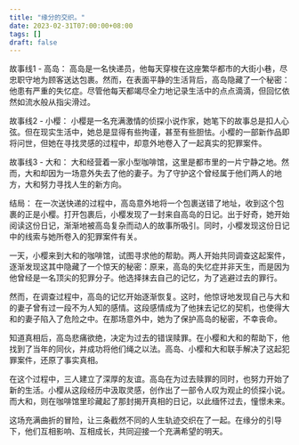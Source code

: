 ```yaml
---
title: "缘分的交织。"
date: 2023-02-31T07:00:00+08:00
tags: []
draft: false
---
```


故事线1 - 高岛：
高岛是一名快递员，他每天穿梭在这座繁华都市的大街小巷，尽忠职守地为顾客送达包裹。然而，在表面平静的生活背后，高岛隐藏了一个秘密：他患有严重的失忆症。尽管他每天都竭尽全力地记录生活中的点点滴滴，但回忆依然如流水般从指尖滑过。

故事线2 - 小樱：
小樱是一名充满激情的侦探小说作家，她笔下的故事总是扣人心弦。但在现实生活中，她总是显得有些拘谨，甚至有些胆怯。小樱的一部新作品即将问世，但她在寻找灵感的过程中，却意外地卷入了一起真实的犯罪案件。

故事线3 - 大和：
大和经营着一家小型咖啡馆，这里是都市里的一片宁静之地。然而，大和却因为一场意外失去了他的妻子。为了守护这个曾经属于他们两人的地方，大和努力寻找人生的新方向。

结局：
在一次送快递的过程中，高岛意外地将一个包裹送错了地址，收到这个包裹的正是小樱。打开包裹后，小樱发现了一封来自高岛的日记。出于好奇，她开始阅读这份日记，渐渐地被高岛复杂而动人的故事所吸引。同时，小樱发现这份日记中的线索与她所卷入的犯罪案件有关。

一天，小樱来到大和的咖啡馆，试图寻求他的帮助。两人开始共同调查这起案件，逐渐发现这其中隐藏了一个惊天的秘密：原来，高岛的失忆症并非天生，而是因为他曾经是一名顶尖的犯罪分子。他选择抹去自己的记忆，为了逃避过去的罪行。

然而，在调查过程中，高岛的记忆开始逐渐恢复。这时，他惊讶地发现自己与大和的妻子曾有过一段不为人知的感情。这段感情成为了他抹去记忆的契机，也使得大和的妻子陷入了危险之中。在那场意外中，她为了保护高岛的秘密，不幸丧命。

知道真相后，高岛悲痛欲绝，决定为过去的错误赎罪。在小樱和大和的帮助下，他找到了当年的同伙，并成功将他们绳之以法。高岛、小樱和大和联手解决了这起犯罪案件，还原了事实真相。

在这个过程中，三人建立了深厚的友谊。高岛在为过去赎罪的同时，也努力开始了新的生活。小樱从这段经历中汲取灵感，创作出了一部令人叹为观止的侦探小说。而大和，则在咖啡馆里珍藏起了那封揭开真相的日记，以此缅怀过去，憧憬未来。

这场充满曲折的冒险，让三条截然不同的人生轨迹交织在了一起。在缘分的引导下，他们互相影响、互相成长，共同迎接一个充满希望的明天。